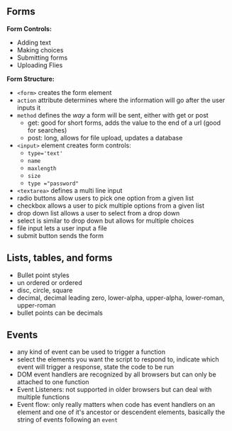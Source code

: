 ## Forms

**Form Controls:**
- Adding text
- Making choices
- Submitting forms
- Uploading Flies

**Form Structure:**
- `<form>` creates the form element
- `action` attribute determines where the information will go after the user inputs it
- `method` defines the *way* a form will be sent, either with get or post
  - get: good for short forms, adds the value to the end of a url (good for searches)
  - post: long, allows for file upload, updates a database
- `<input>` element creates form controls:
  - `type='text'`
  - `name`
  - `maxlength`
  - `size`
  - `type ="password"`
- `<textarea>` defines a multi line input
- radio buttons allow users to pick one option from a given list
- checkbox allows a user to pick multiple options from a given list
- drop down list allows a user to select from a drop down
- select is similar to drop down but allows for multiple choices
- file input lets a user input a file
- submit button sends the form

## Lists, tables, and forms
- Bullet point styles
- un ordered or ordered
- disc, circle, square
- decimal, decimal leading zero, lower-alpha, upper-alpha, lower-roman, upper-roman
- bullet points can be decimals


## Events
- any kind of event can be used to trigger a function
- select the elements you want the script to respond to, indicate which event will trigger a response, state the code to be run
- DOM event handlers are recognized by all browsers but can only be attached to one function
- Event Listeners: not supported in older browsers but can deal with multiple functions
- Event flow: only really matters when code has event handlers on an element and one of it's ancestor or descendent elements, basically the string of events following an `event`
